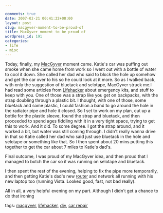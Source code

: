 ```yaml
---

comments: true
date: 2007-02-21 00:41:22+00:00
layout: post
slug: macgyver-moment-to-be-proud-of
title: MacGyver moment to be proud of
wordpress_id: 191
categories:
- life
- misc
---
```


Today, finally, my [MacGyver](http://en.wikipedia.org/wiki/MacGyver) moment came. Katie's car was puffing out smoke when she came home from work so I went out with a bottle of water to cool it down. She called her dad who said to block the hole up somehow and get the car over to his so he could look at it more. So as I walked back, with only the suggestion of bluetack and selotape, MacGyver struck me.I had read some articles from [Lifehacker](http://www.lifehacker.com) about emergency kits, and stuff to keep with you. One of those was a strap like you get on backpacks, with the strap doubling through a plastic bit. I thought, with one of those, some bluetack and some plastic, I could fashion a band to go around the hole in the radiator pipe and hole it closed. So I set to work on my plan, cut up a bottle for the plastic sleeve, found the strap and bluetack, and then proceeded to spend ages fiddling with it in a very tight space, trying to get this to work. And it did. To some degree. I got the strap around, and it worked a bit, but water was still coming through. I didn't really wanna drive in that so Katie called her dad who said just use bluetack in the hole and selotape or something like that. So I then spent about 20 mins putting this together to get the car about 7 miles to Katie's dad's.




Final outcome, I was proud of my MacGyver idea, and then proud that I managed to botch the car so it was running on selotape and bluetack.




I then spent the rest of the evening, helping to fix the pipe more temporarily, and then getting Katie's dad's new [router](http://www.netgear.com/Products/RoutersandGateways.aspx?for=Home+Networking) and network all running with his new laptop too (running Vista. Looked good, fast, not bad really).




All in all, a very helpful evening on my part. Although I didn't get a chance to do that ironing




tags: [macgyver](http://technorati.com/tag/macgyver), [lifehacker](http://technorati.com/tag/lifehacker), [diy](http://technorati.com/tag/diy), [car repair](http://technorati.com/tag/carrepair)
